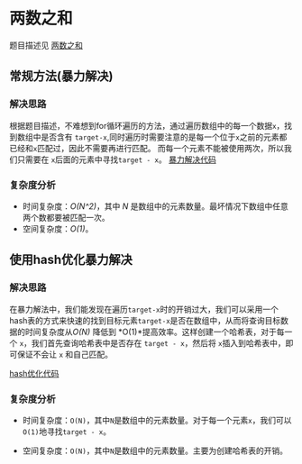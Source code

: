 # 两数之和 

题目描述见 [两数之和](https://leetcode-cn.com/problems/two-sum/)

## 常规方法(暴力解决)

### 解决思路

根据题目描述，不难想到for循环遍历的方法，通过遍历数组中的每一个数据`x`，找到数组中是否含有 `target-x`,同时遍历时需要注意的是每一个位于`x`之前的元素都已经和`x`匹配过，因此不需要再进行匹配。
而每一个元素不能被使用两次，所以我们只需要在 `x`后面的元素中寻找`target - x`。
[暴力解决代码](https://github.com/zhuyu126/Leetcode-Ex/blob/master/Leetcode-001/code/Solution1.java)

### 复杂度分析

- 时间复杂度：*O(N^2)*，其中 *N* 是数组中的元素数量。最坏情况下数组中任意两个数都要被匹配一次。
- 空间复杂度：*O(1)*。

## 使用hash优化暴力解决

### 解决思路

在暴力解法中，我们能发现在遍历`target-x`时的开销过大，我们可以采用一个hash表的方式来快速的找到目标元素`target-x`是否在数组中，从而将查询目标数据的时间复杂度从*O(N)* 降低到 *O(1)*提高效率。这样创建一个哈希表，对于每一个 `x`，我们首先查询哈希表中是否存在 `target - x`，然后将 `x`插入到哈希表中，即可保证不会让 `x` 和自己匹配。

[hash优化代码](https://github.com/zhuyu126/Leetcode-Ex/blob/master/Leetcode-001/code/Solution2.java)

### 复杂度分析

* 时间复杂度：`O(N)`，其中`N`是数组中的元素数量。对于每一个元素`x`，我们可以`O(1)`地寻找`target - x`。

* 空间复杂度：`O(N)`，其中`N`是数组中的元素数量。主要为创建哈希表的开销。